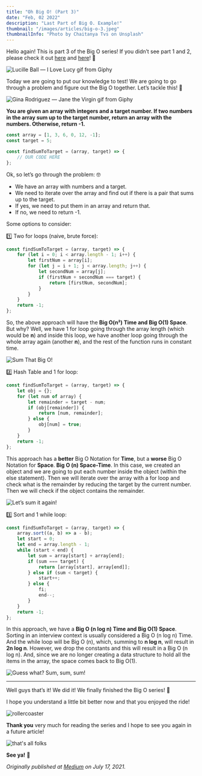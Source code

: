```yaml
---
title: "Oh Big O! (Part 3)"
date: "Feb, 02 2022"
description: "Last Part of Big O. Example!"
thumbnail: "/images/articles/big-o-3.jpeg"
thumbnailInfo: "Photo by Chaitanya Tvs on Unsplash"
---
```


Hello again! This is part 3 of the Big O series! If you didn’t see part 1 and 2, please check it out [here](big-o-1.md) and [here](big-o-2.md)! 👀

![Lucille Ball — I Love Lucy gif from Giphy](https://media.giphy.com/media/uQ1IhcydV7k64/giphy.gif)

Today we are going to put our knowledge to test! We are going to go through a problem and figure out the Big O together. Let’s tackle this! 💪

![Gina Rodriguez — Jane the Virgin gif from Giphy](https://media.giphy.com/media/MEySLGjxQak0w/giphy.gif)

**You are given an array with integers and a target number. If two numbers in the array sum up to the target number, return an array with the numbers. Otherwise, return -1.**

```javascript
const array = [1, 3, 6, 0, 12, -1];
const target = 5;

const findSumToTarget = (array, target) => {
	// OUR CODE HERE
};
```

Ok, so let’s go through the problem: 🤓

-   We have an array with numbers and a target.
-   We need to iterate over the array and find out if there is a pair that sums up to the target.
-   If yes, we need to put them in an array and return that.
-   If no, we need to return -1.

Some options to consider:

1️⃣ Two for loops (naive, brute force):

```javascript
const findSumToTarget = (array, target) => {
	for (let i = 0; i < array.length - 1; i++) {
		let firstNum = array[i];
		for (let j = i + 1; j < array.length; j++) {
			let secondNum = array[j];
			if (firstNum + secondNum === target) {
				return [firstNum, secondNum];
			}
		}
	}
	return -1;
};
```

So, the above approach will have the **Big O(n²) Time and Big O(1) Space**. But why? Well, we have 1 for loop going through the array length (which would be **n**) and inside this loop, we have another loop going through the whole array again (another **n**), and the rest of the function runs in constant time.

![Sum That Big O!](/images/articles/big-o-sum.jpeg)

2️⃣ Hash Table and 1 for loop:

```javascript
const findSumToTarget = (array, target) => {
	let obj = {};
	for (let num of array) {
		let remainder = target - num;
		if (obj[remainder]) {
			return [num, remainder];
		} else {
			obj[num] = true;
		}
	}
	return -1;
};
```

This approach has a **better** Big O Notation for **Time**, but a **worse** Big O Notation for **Space**. **Big O (n) Space-Time**. In this case, we created an object and we are going to put each number inside the object (within the else statement). Then we will iterate over the array with a for loop and check what is the remainder by reducing the target by the current number. Then we will check if the object contains the remainder.

![Let’s sum it again!](/images/articles/big-o-sum-2.jpeg)

3️⃣ Sort and 1 while loop:

```javascript
const findSumToTarget = (array, target) => {
	array.sort((a, b) => a - b);
	let start = 0;
	let end = array.length - 1;
	while (start < end) {
		let sum = array[start] + array[end];
		if (sum === target) {
			return [array[start], array[end]];
		} else if (sum < target) {
			start++;
		} else {
			fi;
			end--;
		}
	}
	return -1;
};
```

In this approach, we have a **Big O (n log n) Time and Big O(1) Space**. Sorting in an interview context is usually considered a Big O (n log n) Time. And the while loop will be Big O (n), which, summing to **n log n**, will result in **2n log n**. However, we drop the constants and this will result in a Big O (n log n). And, since we are no longer creating a data structure to hold all the items in the array, the space comes back to Big O(1).

![Guess what? Sum, sum, sum!](/images/articles/big-o-sum-3.jpeg)

---

Well guys that’s it! We did it! We finally finished the Big O series! 🥳

I hope you understand a little bit better now and that you enjoyed the ride!

![rollercoaster](https://media.giphy.com/media/3WGj7sNEnOgvu/giphy-downsized-large.gif)

**Thank you** very much for reading the series and I hope to see you again in a future article!

![that's all folks](https://media.giphy.com/media/l4pTjOu0NsrLApt0Q/giphy.gif)

**See ya!** 👋

_Originally published at [Medium](https://medium.com/analytics-vidhya/oh-big-o-part-3-5e3ccee2097) on July 17, 2021._
